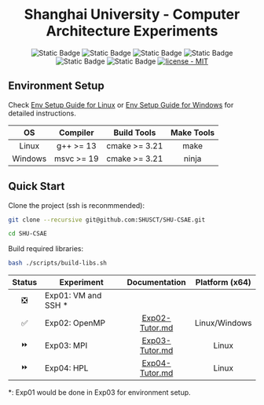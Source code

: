 <div align="center">

  <h1>Shanghai University - Computer Architecture Experiments</h1>

   ![Static Badge](https://img.shields.io/badge/C%2B%2B-23-blue?style=plastic) ![Static Badge](https://img.shields.io/badge/g%2B%2B-13-blue?style=plastic) ![Static Badge](https://img.shields.io/badge/msvc-19-blue?style=plastic) ![Static Badge](https://img.shields.io/badge/cmake-navy?style=plastic&link=https%3A%2F%2Fgithub.com%2Fjamesnulliu%2FPrettyLazy0%2Fblob%2Fmain%2FLICENSE) ![Static Badge](https://img.shields.io/badge/make-navy?style=plastic&link=https%3A%2F%2Fgithub.com%2Fjamesnulliu%2FPrettyLazy0%2Fblob%2Fmain%2FLICENSE) ![Static Badge](https://img.shields.io/badge/ninja-navy?style=plastic&link=https%3A%2F%2Fgithub.com%2Fjamesnulliu%2FPrettyLazy0%2Fblob%2Fmain%2FLICENSE) [![license - MIT](https://img.shields.io/badge/license-MIT-darkgreen?style=plastic)](https://github.com/jamesnulliu/PrettyLazy0/blob/main/LICENSE)

</div>


## Environment Setup

Check [Env Setup Guide for Linux](./docs/Env_Setup_Guide_for_Linux.md) or [Env Setup Guide for Windows](./docs/Env_Setup_Guide_for_Windows.md) for detailed instructions.

<div align="center">

| OS | Compiler | Build Tools | Make Tools |
|:--:|:--------:|:-----------:|:----------:|
| Linux | g++ >= 13 | cmake >= 3.21 | make |
| Windows | msvc >= 19 | cmake >= 3.21 | ninja |

</div>

## Quick Start

Clone the project (ssh is reconmmended):

```bash
git clone --recursive git@github.com:SHUSCT/SHU-CSAE.git

cd SHU-CSAE
```

Build required libraries:

```bash
bash ./scripts/build-libs.sh
```

<div align="center">

| Status | Experiment | Documentation | Platform (x64) |
|:------:|------------|:-------------:|:-------:|
| ❎ | Exp01: VM and SSH * | | |
| ✅ | Exp02: OpenMP | [Exp02-Tutor.md](./docs/Exp02-Tutor.md) | Linux/Windows |
| ⏩ | Exp03: MPI | [Exp03-Tutor.md](./docs/Exp03-Tutor.md) | Linux |
| ⏩ | Exp04: HPL | [Exp04-Tutor.md](./docs/Exp04-Tutor.md) | Linux |

</div>

*: Exp01 would be done in Exp03 for environment setup.

